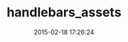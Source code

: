 ---
layout: post
title:  "handlebars_assets"
repo:   "leshill/handlebars_assets"
date:   2015-02-18 17:26:24
gemurl: https://github.com/leshill/handlebars_assets
---